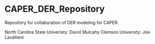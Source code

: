 # CAPER_DER_Repository
Repository for collaboration of DER modeling for CAPER

North Carolina State Univeristy:
  David Mulcahy
Clemson Univeristy:
  Joe Lavalliere
